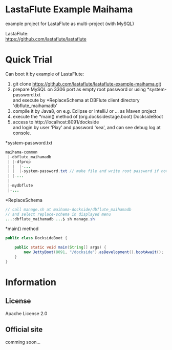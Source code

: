 LastaFlute Example Maihama
=======================
example project for LastaFlute as multi-project (with MySQL)

LastaFlute:  
https://github.com/lastaflute/lastaflute

# Quick Trial
Can boot it by example of LastaFlute:

1. git clone https://github.com/lastaflute/lastaflute-example-maihama.git
2. prepare MySQL on 3306 port as empty root password or using *system-password.txt  
and execute by *ReplaceSchema at DBFlute client directory 'dbflute_maihamadb'  
3. compile it by Java8, on e.g. Eclipse or IntelliJ or ... as Maven project
4. execute the *main() method of (org.docksidestage.boot) DocksideBoot
5. access to http://localhost:8091/dockside  
and login by user 'Pixy' and password 'sea', and can see debug log at console.

*system-password.txt
```java
maihama-common
 |-dbflute_maihamadb
 | |-dfprop
 | |  |-...
 | |  |-system-password.txt // make file and write root password if not empty password
 | |-...
 |
 |-mydbflute
 |-...
```

*ReplaceSchema
```java
// call manage.sh at maihama-dockside/dbflute_maihamadb
// and select replace-schema in displayed menu
...:dbflute_maihamadb ...$ sh manage.sh
```

*main() method
```java
public class DocksideBoot {

    public static void main(String[] args) {
        new JettyBoot(8091, "/dockside").asDevelopment().bootAwait();
    }
}
```

# Information
## License
Apache License 2.0

## Official site
comming soon...

